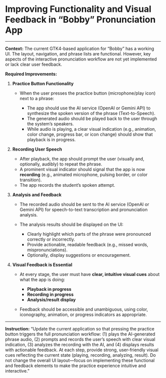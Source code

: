 # Improving Functionality and Visual Feedback in “Bobby” Pronunciation App

---

**Context:**
The current GTK4-based application for “Bobby” has a working UI. The layout, navigation, and phrase lists are functional. However, key aspects of the interactive pronunciation workflow are not yet implemented or lack clear user feedback.

**Required Improvements:**

1. **Practice Button Functionality**

   * When the user presses the practice button (microphone/play icon) next to a phrase:

     * The app should use the AI service (OpenAI or Gemini API) to synthesize the spoken version of the phrase (Text-to-Speech).
     * The generated audio should be played back to the user through the system’s speakers.
     * While audio is playing, a clear visual indication (e.g., animation, color change, progress bar, or icon change) should show that playback is in progress.

2. **Recording User Speech**

   * After playback, the app should prompt the user (visually and, optionally, audibly) to repeat the phrase.
   * A prominent visual indicator should signal that the app is now **recording** (e.g., animated microphone, pulsing border, or color transition).
   * The app records the student’s spoken attempt.

3. **Analysis and Feedback**

   * The recorded audio should be sent to the AI service (OpenAI or Gemini API) for speech-to-text transcription and pronunciation analysis.
   * The analysis results should be displayed on the UI:

     * Clearly highlight which parts of the phrase were pronounced correctly or incorrectly.
     * Provide actionable, readable feedback (e.g., missed words, mispronunciations).
     * Optionally, display suggestions or encouragement.

4. **Visual Feedback is Essential**

   * At every stage, the user must have **clear, intuitive visual cues** about what the app is doing:

     * **Playback in progress**
     * **Recording in progress**
     * **Analysis/result display**
   * Feedback should be accessible and unambiguous, using color, iconography, animation, or progress indicators as appropriate.

---

**Instruction:**
“Update the current application so that pressing the practice button triggers the full pronunciation workflow: (1) plays the AI-generated phrase audio, (2) prompts and records the user’s speech with clear visual indication, (3) analyzes the recording with the AI, and (4) displays results with actionable feedback. At each step, provide strong, user-friendly visual cues reflecting the current state (playing, recording, analyzing, result). Do not change the overall UI layout—focus on implementing these functional and feedback elements to make the practice experience intuitive and interactive.”

